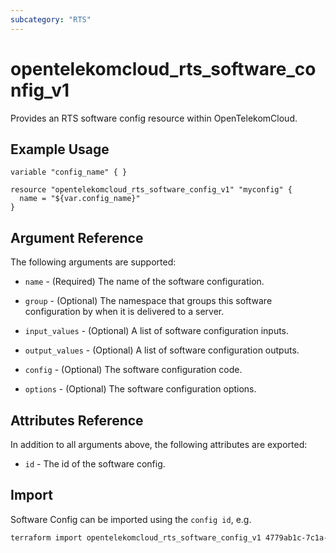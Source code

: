 ```yaml
---
subcategory: "RTS"
---
```


# opentelekomcloud_rts_software_config_v1

Provides an RTS software config resource within OpenTelekomCloud.

## Example Usage

```hcl
variable "config_name" { }
 
resource "opentelekomcloud_rts_software_config_v1" "myconfig" {
  name = "${var.config_name}"
}
```

## Argument Reference

The following arguments are supported:

* `name` - (Required) The name of the software configuration.

* `group` - (Optional) The namespace that groups this software configuration by when it is delivered to a server.

* `input_values` - (Optional) A list of software configuration inputs.

* `output_values` - (Optional) A list of software configuration outputs.

* `config` - (Optional) The software configuration code.

* `options` - (Optional) The software configuration options.


## Attributes Reference

In addition to all arguments above, the following attributes are exported:

* `id` - The id of the software config.
 
## Import

Software Config can be imported using the `config id`, e.g.

```sh
terraform import opentelekomcloud_rts_software_config_v1 4779ab1c-7c1a-44b1-a02e-93dfc361b32d
```
